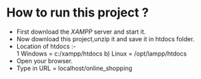 # How to run this project ?
- First download the *XAMPP* server and start it.
- Now download this project,unzip it and save it in htdocs folder.
- Location of htdocs :-  
1 Windows = c:/xampp/htdocs
b) Linux = /opt/lampp/htdocs
- Open your browser.
- Type in URL = localhost/online_shopping
